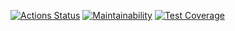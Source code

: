 [![Actions Status](https://github.com/Andrey-Barinov/test_case_weather_website/actions/workflows/pyci.yml/badge.svg)](https://github.com/Andrey-Barinov/test_case_weather_website/actions)
[![Maintainability](https://api.codeclimate.com/v1/badges/496e496606fa08fff34f/maintainability)](https://codeclimate.com/github/Andrey-Barinov/test_case_weather_website/maintainability)
[![Test Coverage](https://api.codeclimate.com/v1/badges/496e496606fa08fff34f/test_coverage)](https://codeclimate.com/github/Andrey-Barinov/test_case_weather_website/test_coverage)
